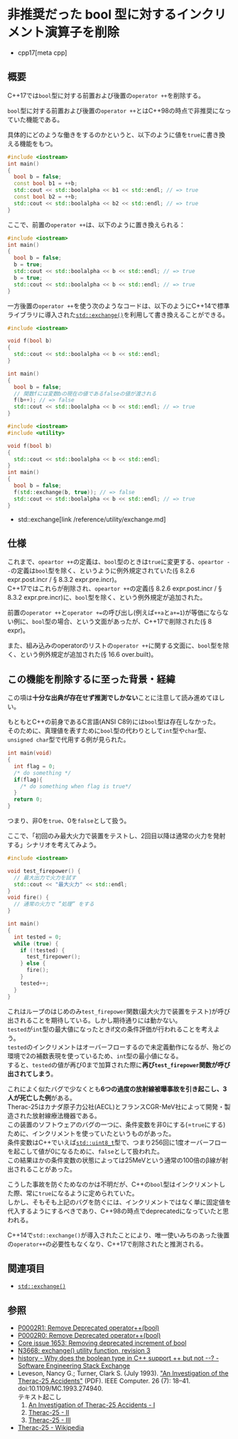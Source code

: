# 非推奨だった bool 型に対するインクリメント演算子を削除
* cpp17[meta cpp]

## 概要

C++17では`bool`型に対する前置および後置の`operator ++`を削除する。

`bool`型に対する前置および後置の`operator ++`とはC++98の時点で非推奨になっていた機能である。

具体的にどのような働きをするのかというと、以下のように値を`true`に書き換える機能をもつ。

```cpp example
#include <iostream>
int main()
{
  bool b = false;
  const bool b1 = ++b;
  std::cout << std::boolalpha << b1 << std::endl; // => true
  const bool b2 = ++b;
  std::cout << std::boolalpha << b2 << std::endl; // => true
}
```

ここで、前置の`operator ++`は、以下のように置き換えられる：

```cpp example
#include <iostream>
int main()
{
  bool b = false;
  b = true;
  std::cout << std::boolalpha << b << std::endl; // => true
  b = true;
  std::cout << std::boolalpha << b << std::endl; // => true
}
```

一方後置の`operator ++`を使う次のようなコードは、以下のようにC++14で標準ライブラリに導入された[`std::exchange()`](/reference/utility/exchange.md)を利用して書き換えることができる。

```cpp example
#include <iostream>

void f(bool b)
{
  std::cout << std::boolalpha << b << std::endl;
}

int main()
{
  bool b = false;
  // 関数fには変数bの現在の値であるfalseの値が渡される
  f(b++); // => false
  std::cout << std::boolalpha << b << std::endl; // => true
}
```

```cpp example
#include <iostream>
#include <utility>

void f(bool b)
{
  std::cout << std::boolalpha << b << std::endl;
}
int main()
{
  bool b = false;
  f(std::exchange(b, true)); // => false
  std::cout << std::boolalpha << b << std::endl; // => true
}
```
* std::exchange[link /reference/utility/exchange.md]


## 仕様

これまで、`opeartor ++`の定義は、`bool`型のときは`true`に変更する、`opeartor --`の定義は`bool`型を除く、というように例外規定されていた(§ 8.2.6 expr.post.incr / § 8.3.2 expr.pre.incr)。  
C++17ではこれらが削除され、`opeartor ++`の定義(§ 8.2.6 expr.post.incr / § 8.3.2 expr.pre.incr)に、`bool`型を除く、という例外規定が追加された。

前置の`operator ++`と`operator +=`の呼び出し(例えば`++a`と`a+=1`)が等価にならない例に、`bool`型の場合、という文面があったが、C++17で削除された(§ 8 expr)。

また、組み込みのoperatorのリストの`operator ++`に関する文面に、`bool`型を除く、という例外規定が追加された(§ 16.6 over.built)。

## この機能を削除するに至った背景・経緯

この項は**十分な出典が存在せず推測でしかない**ことに注意して読み進めてほしい。

もともとC++の前身であるC言語(ANSI C89)には`bool`型は存在しなかった。  
そのために、真理値を表すために`bool`型の代わりとして`int`型や`char`型、`unsigned char`型で代用する例が見られた。

```c example
int main(void)
{
  int flag = 0;
  /* do something */
  if(flag){
    /* do something when flag is true*/
  }
  return 0;
}
```

つまり、非0を`true`、0を`false`として扱う。

ここで、「初回のみ最大火力で装置をテストし、2回目以降は通常の火力を発射する」シナリオを考えてみよう。

```cpp example
#include <iostream>

void test_firepower() {
  // 最大出力で火力を試す
  std::cout << "最大火力" << std::endl;
}
void fire() {
  // 通常の火力で ”処理” をする
}

int main()
{
  int tested = 0;
  while (true) {
    if (!tested) {
      test_firepower();
    } else {
      fire();
    }
    tested++;
  }
}
```

これはループのはじめのみ`test_firepower`関数(最大火力で装置をテスト)が呼び出されることを期待している。しかし期待通りには動かない。  
`tested`が`int`型の最大値になったときif文の条件評価が行われることを考えよう。  
`tested`のインクリメントはオーバーフローするので未定義動作になるが、殆どの環境で2の補数表現を使っているため、`int`型の最小値になる。  
すると、`tested`の値が再び0まで加算された際に**再び`test_firepower`関数が呼び出されてしまう**。

これによく似たバグで少なくとも**6つの過度の放射線被曝事故を引き起こし、3人が死亡した例**がある。  
Therac-25はカナダ原子力公社(AECL)とフランスCGR-MeV社によって開発・製造された放射線療法機器である。  
この装置のソフトウェアのバグの一つに、条件変数を非0にする(=`true`にする)ために、インクリメントを使っていたというものがあった。  
条件変数はC++でいえば[`std::uint8_t`](/reference/cstdint/uint8_t.md)型で、つまり256回に1度オーバーフローを起こして値が0になるために、`false`として扱われた。  
この結果ほかの条件変数の状態によっては25MeVという通常の100倍のβ線が射出されることがあった。

こうした事故を防ぐためなのかは不明だが、C++の`bool`型はインクリメントした際、常に`true`になるように定められていた。  
しかし、そもそも上記のバグを防ぐには、インクリメントではなく単に固定値を代入するようにするべきであり、C++98の時点でdeprecatedになっていたと思われる。

C++14で`std::exchange()`が導入されたことにより、唯一使いみちのあった後置の`operator++`の必要性もなくなり、C++17で削除されたと推測される。


## 関連項目

- [`std::exchange()`](/reference/utility/exchange.md)


## 参照

- [P0002R1: Remove Deprecated operator++(bool)](http://www.open-std.org/jtc1/sc22/wg21/docs/papers/2015/p0002r1.html)
- [P0002R0: Remove Deprecated operator++(bool)](http://www.open-std.org/jtc1/sc22/wg21/docs/papers/2015/p0002r0.html)
- [Core issue 1653: Removing deprecated increment of bool](http://www.open-std.org/jtc1/sc22/wg21/docs/papers/2014/n4192.html#1653)
- [N3668: exchange() utility function, revision 3](http://www.open-std.org/jtc1/sc22/wg21/docs/papers/2013/n3668)
- [history - Why does the boolean type in C++ support ++ but not --? - Software Engineering Stack Exchange](https://softwareengineering.stackexchange.com/questions/230928/why-does-the-boolean-type-in-c-support-but-not)
- Leveson, Nancy G.; Turner, Clark S. (July 1993). ["An Investigation of the Therac-25 Accidents"](https://web.archive.org/web/20041128024227/http://www.cs.umd.edu/class/spring2003/cmsc838p/Misc/therac.pdf) (PDF). IEEE Computer. 26 (7): 18–41. doi:10.1109/MC.1993.274940.<br/>
    テキスト起こし
    1. [An Investigation of Therac-25 Accidents - I](http://web.archive.org/web/20171206153409/http://courses.cs.vt.edu/professionalism/Therac_25/Therac_1.html)
    2. [Therac-25 - II](http://web.archive.org/web/20171212115910/http://courses.cs.vt.edu/professionalism/Therac_25/Therac_2.html)
    3. [Therac-25 - III](http://web.archive.org/web/20170215125239/http://courses.cs.vt.edu/professionalism/Therac_25/Therac_3.html)
- [Therac-25 - Wikipedia](https://en.wikipedia.org/wiki/Therac-25)
